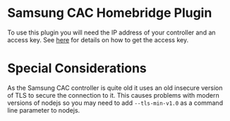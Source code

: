 Samsung CAC Homebridge Plugin
=============================

To use this plugin you will need the IP address of your controller and an access key.
See [here](https://github.com/dparnell/samsung-cac) for details on how to get the access key.

Special Considerations
======================

As the Samsung CAC controller is quite old it uses an old insecure version of TLS to secure the connection to it.
This causes problems with modern versions of nodejs so you may need to add `--tls-min-v1.0` as a command line parameter to nodejs.

